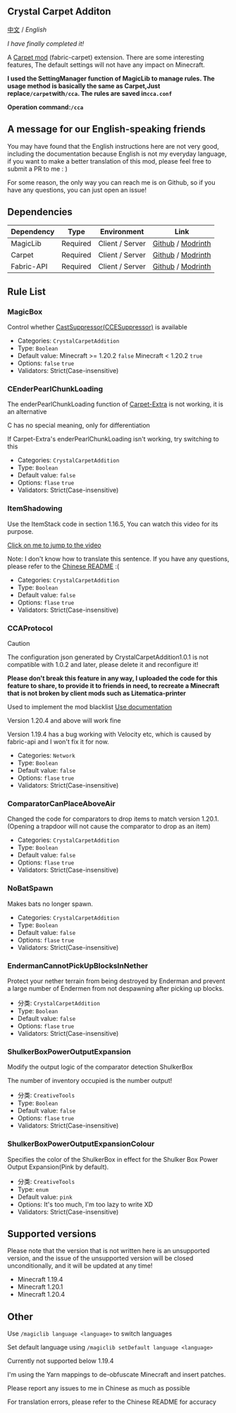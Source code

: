 ## Crystal Carpet Additon

    
  [中文](https://github.com/Crystal0404/CrystalCarpetAddition) / *English*

  *I have finally completed it!*

A [Carpet mod](https://github.com/gnembon/fabric-carpet) (fabric-carpet) extension. There are some interesting features, The default settings will not have any impact on Minecraft.

  **I used the SettingManager function of MagicLib to manage rules. The usage method is basically the same as Carpet,Just replace```/carpet```with```/cca```. The rules are saved in```cca.conf```**

  **Operation command:```/cca```**

## A message for our English-speaking friends

You may have found that the English instructions here are not very good, including the documentation because English is not my everyday language, if you want to make a better translation of this mod, please feel free to submit a PR to me : )

For some reason, the only way you can reach me is on Github, so if you have any questions, you can just open an issue!

## Dependencies

| Dependency | Type     | Environment     | Link                                                                                               |
|------------|----------|-----------------|----------------------------------------------------------------------------------------------------|
| MagicLib   | Required | Client / Server | [Github](https://github.com/Hendrix-Shen/MagicLib) / [Modrinth](https://modrinth.com/mod/magiclib) |
| Carpet     | Required | Client / Server | [Github](https://github.com/gnembon/fabric-carpet) / [Modrinth](https://modrinth.com/mod/carpet)   |
| Fabric-API | Required | Client / Server | [Github](https://github.com/FabricMC/fabric) / [Modrinth](https://modrinth.com/mod/fabric-api)     |

## Rule List
### MagicBox
Control whether [CastSuppressor(CCESuppressor)](https://www.bilibili.com/read/cv24323749) is available

- Categories: ```CrystalCarpetAddition```
- Type: ```Boolean```
- Default value: Minecraft >= 1.20.2 ```false```  Minecraft < 1.20.2 ```true```
- Options: ```false``` ```true```
- Validators: Strict(Case-insensitive)

### CEnderPearlChunkLoading
The enderPearlChunkLoading function of [Carpet-Extra](https://github.com/gnembon/carpet-extra) is not working, it is an alternative

C has no special meaning, only for differentiation

If Carpet-Extra's enderPearlChunkLoading isn't working, try switching to this

- Categories: ```CrystalCarpetAddition```
- Type: ```Boolean```
- Default value: ```false```
- Options: ```flase``` ```true```
- Validators: Strict(Case-insensitive)


### ItemShadowing
Use the ItemStack code in section 1.16.5, You can watch this video for its purpose.

[Click on me to jump to the video](https://youtu.be/mTeYwq7HaEA)

Note: I don't know how to translate this sentence. If you have any questions, please refer to the [Chinese README](https://github.com/Crystal0404/CrystalCarpetAddition) :(

- Categories: ```CrystalCarpetAddition```
- Type: ```Boolean```
- Default value: ```false```
- Options: ```flase``` ```true```
- Validators: Strict(Case-insensitive)


### CCAProtocol

> [!Caution]
> The configuration json generated by CrystalCarpetAddition1.0.1 is not compatible with 1.0.2 and later, please delete it and reconfigure it!

**Please don't break this feature in any way, I uploaded the code for this feature to share, to provide it to friends in need, to recreate a Minecraft that is not broken by client mods such as Litematica-printer**

Used to implement the mod blacklist  [Use documentation](https://github.com/Crystal0404/CrystalCarpetAddition/blob/master/doc/CCAProtocol.md)

Version 1.20.4 and above will work fine

Version 1.19.4 has a bug working with Velocity etc, which is caused by fabric-api and I won't fix it for now.

- Categories: ```Network```
- Type: ```Boolean```
- Default value: ```false```
- Options: ```flase``` ```true```
- Validators: Strict(Case-insensitive)

### ComparatorCanPlaceAboveAir

Changed the code for comparators to drop items to match version 1.20.1.(Opening a trapdoor will not cause the comparator to drop as an item)

- Categories: ```CrystalCarpetAddition```
- Type: ```Boolean```
- Default value: ```false```
- Options: ```flase``` ```true```
- Validators: Strict(Case-insensitive)


### NoBatSpawn

Makes bats no longer spawn.

- Categories: ```CrystalCarpetAddition```
- Type: ```Boolean```
- Default value: ```false```
- Options: ```flase``` ```true```
- Validators: Strict(Case-insensitive)


### EndermanCannotPickUpBlocksInNether

Protect your nether terrain from being destroyed by Enderman and prevent a large number of Endermen from not despawning after picking up blocks.

- 分类: ```CrystalCarpetAddition```
- Type: ```Boolean```
- Default value: ```false```
- Options: ```flase``` ```true```
- Validators: Strict(Case-insensitive)


### ShulkerBoxPowerOutputExpansion

Modify the output logic of the comparator detection ShulkerBox

The number of inventory occupied is the number output!

- 分类: ```CreativeTools```
- Type: ```Boolean```
- Default value: ```false```
- Options: ```flase``` ```true```
- Validators: Strict(Case-insensitive)


### ShulkerBoxPowerOutputExpansionColour

Specifies the color of the ShulkerBox in effect for the Shulker Box Power Output Expansion(Pink by default).

- 分类: ```CreativeTools```
- Type: ```enum```
- Default value: ```pink```
- Options: It's too much, I'm too lazy to write XD
- Validators: Strict(Case-insensitive)

## Supported versions
Please note that the version that is not written here is an unsupported version, 
and the issue of the unsupported version will be closed unconditionally, and it will be updated at any time!

- Minecraft 1.19.4
- Minecraft 1.20.1
- Minecraft 1.20.4


## Other
  Use ```/magiclib language <language>``` to switch languages

  Set default language using ```/magiclib setDefault language <language>```

  Currently not supported below 1.19.4

  I'm using the Yarn mappings to de-obfuscate Minecraft and insert patches.

  Please report any issues to me in Chinese as much as possible

  For translation errors, please refer to the Chinese README for accuracy

